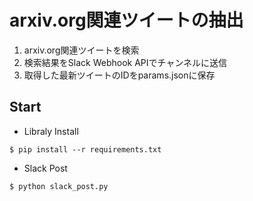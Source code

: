 # arxiv.org関連ツイートの抽出

1. arxiv.org関連ツイートを検索
2. 検索結果をSlack Webhook APIでチャンネルに送信
3. 取得した最新ツイートのIDをparams.jsonに保存

## Start

* Libraly Install

```
$ pip install --r requirements.txt
```

* Slack Post

```
$ python slack_post.py
```
